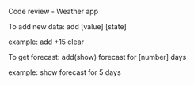 Code review - Weather app

To add new data:
add [value] [state] 

example: add +15 clear

To get forecast:
add(show) forecast for [number] days

example: show forecast for 5 days
